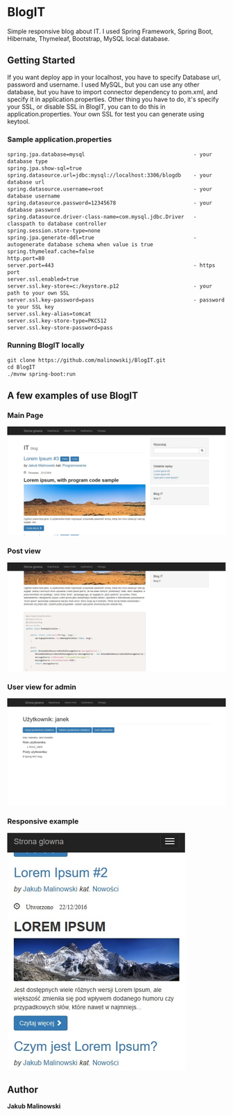 # BlogIT
Simple responsive blog about IT. I used Spring Framework, Spring Boot, Hibernate, Thymeleaf, Bootstrap, MySQL local database.

## Getting Started
If you want deploy app in your localhost, you have to specify Database url, password and username. I used MySQL, but you can
use any other database, but you have to import connector dependency to pom.xml, and specify it in application.properties.
Other thing you have to do, it's specify your SSL, or disable SSL in BlogIT, you can to do this in application.properties.
Your own SSL for test you can generate using keytool.

### Sample application.properties

```
spring.jpa.database=mysql                                   - your database type
spring.jpa.show-sql=true
spring.datasource.url=jdbc:mysql://localhost:3306/blogdb    - your database url
spring.datasource.username=root                             - your database username
spring.datasource.password=12345678                         - your database password
spring.datasource.driver-class-name=com.mysql.jdbc.Driver   - classpath to database controller
spring.session.store-type=none
spring.jpa.generate-ddl=true                                - autogenerate database schema when value is true
spring.thymeleaf.cache=false
http.port=80
server.port=443                                             - https port
server.ssl.enabled=true                                  
server.ssl.key-store=c:/keystore.p12                        - your path to your own SSL
server.ssl.key-password=pass                                - password to your SSL key
server.ssl.key-alias=tomcat
server.ssl.key-store-type=PKCS12  
server.ssl.key-store-password=pass
```

### Running BlogIT locally

```
git clone https://github.com/malinowskij/BlogIT.git
cd BlogIT
./mvnw spring-boot:run
```

## A few examples of use BlogIT

### Main Page
![main page](https://github.com/malinowskij/img/blob/master/BlogIT/glowna.jpg)

### Post view
![post view](https://github.com/malinowskij/img/blob/master/BlogIT/postInside.jpg)

### User view for admin
![userr view for admin](https://github.com/malinowskij/img/blob/master/BlogIT/userPanel.jpg)

### Responsive example
![rsponsive](https://github.com/malinowskij/img/blob/master/BlogIT/responsive.jpg)

## Author
 **Jakub Malinowski**
